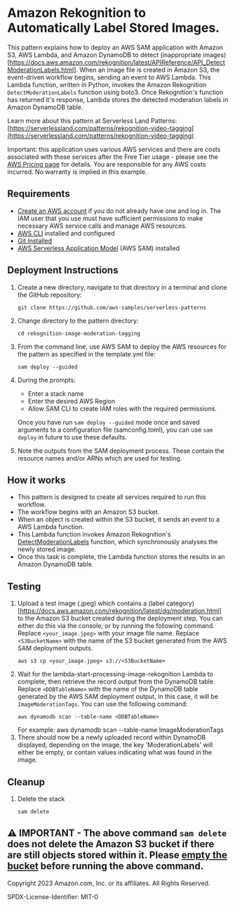 # Amazon Rekognition to Automatically Label Stored Images.

This pattern explains how to deploy an AWS SAM application with Amazon S3, AWS Lambda, and Amazon DynamoDB to detect (inappropriate images)[https://docs.aws.amazon.com/rekognition/latest/APIReference/API_DetectModerationLabels.html]. When an image file is created in Amazon S3, the event-driven workflow begins, sending an event to AWS Lambda. This Lambda function, written in Python, invokes the Amazon Rekognition `DetectModerationLabels` function using boto3. Once Rekognition's function has returned it's response, Lambda stores the detected moderation labels in Amazon DynamoDB table.

Learn more about this pattern at Serverless Land Patterns: [https://serverlessland.com/patterns/rekognition-video-tagging](https://serverlessland.com/patterns/rekognition-video-tagging) 

Important: this application uses various AWS services and there are costs associated with these services after the Free Tier usage - please see the [AWS Pricing page](https://aws.amazon.com/pricing/) for details. You are responsible for any AWS costs incurred. No warranty is implied in this example.

## Requirements

* [Create an AWS account](https://portal.aws.amazon.com/gp/aws/developer/registration/index.html) if you do not already have one and log in. The IAM user that you use must have sufficient permissions to make necessary AWS service calls and manage AWS resources.
* [AWS CLI](https://docs.aws.amazon.com/cli/latest/userguide/install-cliv2.html) installed and configured
* [Git Installed](https://git-scm.com/book/en/v2/Getting-Started-Installing-Git)
* [AWS Serverless Application Model](https://docs.aws.amazon.com/serverless-application-model/latest/developerguide/serverless-sam-cli-install.html) (AWS SAM) installed

## Deployment Instructions

1. Create a new directory, navigate to that directory in a terminal and clone the GitHub repository:
    ``` 
    git clone https://github.com/aws-samples/serverless-patterns
    ```
2. Change directory to the pattern directory:
    ```
    cd rekognition-image-moderation-tagging
    ```
3. From the command line, use AWS SAM to deploy the AWS resources for the pattern as specified in the template.yml file:
    ```
    sam deploy --guided
    ```
4. During the prompts:
    * Enter a stack name
    * Enter the desired AWS Region
    * Allow SAM CLI to create IAM roles with the required permissions.

    Once you have run `sam deploy --guided` mode once and saved arguments to a configuration file (samconfig.toml), you can use `sam deploy` in future to use these defaults.

5. Note the outputs from the SAM deployment process. These contain the resource names and/or ARNs which are used for testing.

## How it works

- This pattern is designed to create all services required to run this workflow.
- The workflow begins with an Amazon S3 bucket. 
- When an object is created within the S3 bucket, it sends an event to a AWS Lambda function.
- This Lambda function invokes Amazon Rekognition's [DetectModerationLabels](https://docs.aws.amazon.com/rekognition/latest/APIReference/API_DetectModerationLabels.html) function, which synchronously analyses the newly stored image.
- Once this task is complete, the Lambda function stores the results in an Amazon DynamoDB table.

## Testing
1. Upload a test image (.jpeg) which contains a (label category)[https://docs.aws.amazon.com/rekognition/latest/dg/moderation.html] to the Amazon S3 bucket created during the deployment step. You can either do this via the console, or by running the following command. Replace `<your_image.jpeg>` with your image file name. Replace `<S3BucketName>` with the name of the S3 bucket generated from the AWS SAM deployment outputs.
    ```
    aws s3 cp <your_image.jpeg> s3://<S3BucketName>
    ```
3. Wait for the lambda-start-processing-image-rekognition Lambda to complete, then retrieve the record output from the DynamoDB table. Replace `<DDBTableName>` with the name of the DynamoDB table generated by the AWS SAM deployment output, in this case, it will be `ImageModerationTags`. You can use the following command:
    ```
    aws dynamodb scan --table-name <DDBTableName>
    ```
    For example: aws dynamodb scan --table-name ImageModerationTags
4. There should now be a newly uploaded record within DynamoDB displayed, depending on the image, the key 'ModerationLabels' will either be empty, or contain values indicating what was found in the image.

## Cleanup
 
1. Delete the stack
    ```
    sam delete
    ```

⚠️ **IMPORTANT** - The above command `sam delete` does not delete the **Amazon S3 bucket** if there are still objects stored within it. Please [empty the bucket](https://docs.aws.amazon.com/AmazonS3/latest/userguide/empty-bucket.html) before running the above command.
----
Copyright 2023 Amazon.com, Inc. or its affiliates. All Rights Reserved.

SPDX-License-Identifier: MIT-0
